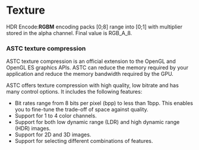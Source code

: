 # Texture

HDR Encode:**RGBM** encoding packs \[0;8\] range into \[0;1\] with multiplier stored in the alpha channel. Final value is RGB_A_8.



### ASTC texture compression

ASTC texture compression is an official extension to the OpenGL and OpenGL ES graphics APIs. ASTC can reduce the memory required by your application and reduce the memory bandwidth required by the GPU.

ASTC offers texture compression with high quality, low bitrate and has many control options. It includes the following features:

* Bit rates range from 8 bits per pixel \(bpp\) to less than 1bpp. This enables you to fine-tune the trade-off of space against quality.
* Support for 1 to 4 color channels.
* Support for both low dynamic range \(LDR\) and high dynamic range \(HDR\) images.
* Support for 2D and 3D images.
* Support for selecting different combinations of features.

